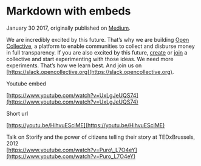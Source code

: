 # Markdown with embeds

January 30 2017, originally published on [Medium](https://medium.com/open-collective/from-firms-to-collectives-c139ae27a4ee).

We are incredibly excited by this future. That’s why we are building [Open Collective](https://opencollective.com), a platform to enable communities to collect and disburse money in full transparency. If you are also excited by this future, [create](https://opencollective.com/create) or [join](https://opencollective.com/discover) a collective and start experimenting with those ideas. We need more experiments. That’s how we learn best. And join us on [https://slack.opencollective.org](https://slack.opencollective.org).

Youtube embed

[https://www.youtube.com/watch?v=UxLgJeUQS74](https://www.youtube.com/watch?v=UxLgJeUQS74)

Short url

[https://youtu.be/HihvuESciME](https://youtu.be/HihvuESciME)

Talk on Storify and the power of citizens telling their story at TEDxBrussels, 2012  
[https://www.youtube.com/watch?v=Puro\_L7O4eY](https://www.youtube.com/watch?v=Puro_L7O4eY) 

